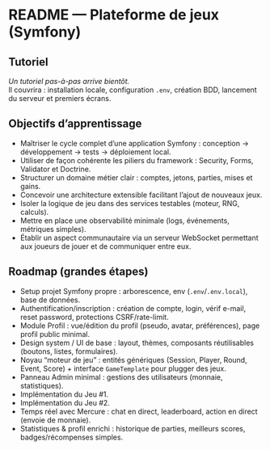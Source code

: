 # README — Plateforme de jeux (Symfony)

## Tutoriel
_Un tutoriel pas-à-pas arrive bientôt._  
Il couvrira : installation locale, configuration `.env`, création BDD, lancement du serveur et premiers écrans.

## Objectifs d’apprentissage
- Maîtriser le cycle complet d’une application Symfony : conception → développement → tests → déploiement local.
- Utiliser de façon cohérente les piliers du framework : Security, Forms, Validator et Doctrine.
- Structurer un domaine métier clair : comptes, jetons, parties, mises et gains.
- Concevoir une architecture extensible facilitant l’ajout de nouveaux jeux.
- Isoler la logique de jeu dans des services testables (moteur, RNG, calculs).
- Mettre en place une observabilité minimale (logs, événements, métriques simples).
- Établir un aspect communautaire via un serveur WebSocket permettant aux joueurs de jouer et de communiquer entre eux.

## Roadmap (grandes étapes)
- Setup projet Symfony propre : arborescence, env (`.env`/`.env.local`), base de données.
- Authentification/inscription : création de compte, login, vérif e-mail, reset password, protections CSRF/rate-limit.
- Module Profil : vue/édition du profil (pseudo, avatar, préférences), page profil public minimal.
- Design system / UI de base : layout, thèmes, composants réutilisables (boutons, listes, formulaires).
- Noyau “moteur de jeu” : entités génériques (Session, Player, Round, Event, Score) + interface `GameTemplate` pour plugger des jeux.
- Panneau Admin minimal : gestions des utilisateurs (monnaie, statistiques).
- Implémentation du Jeu #1.
- Implémentation du Jeu #2.
- Temps réel avec Mercure : chat en direct, leaderboard, action en direct (envoie de monnaie).
- Statistiques & profil enrichi : historique de parties, meilleurs scores, badges/récompenses simples.
